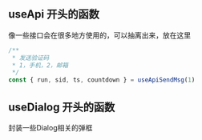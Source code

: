 ## useApi 开头的函数

像一些接口会在很多地方使用的，可以抽离出来，放在这里   
```js
/**
 * 发送验证码
 * 1，手机，2，邮箱
 */
const { run, sid, ts, countdown } = useApiSendMsg(1)
```

## useDialog 开头的函数

封装一些Dialog相关的弹框

